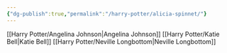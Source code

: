 ```yaml
---
{"dg-publish":true,"permalink":"/harry-potter/alicia-spinnet/"}
---
```


[[Harry Potter/Angelina Johnson\|Angelina Johnson]]
[[Harry Potter/Katie Bell\|Katie Bell]]
[[Harry Potter/Neville Longbottom\|Neville Longbottom]]
